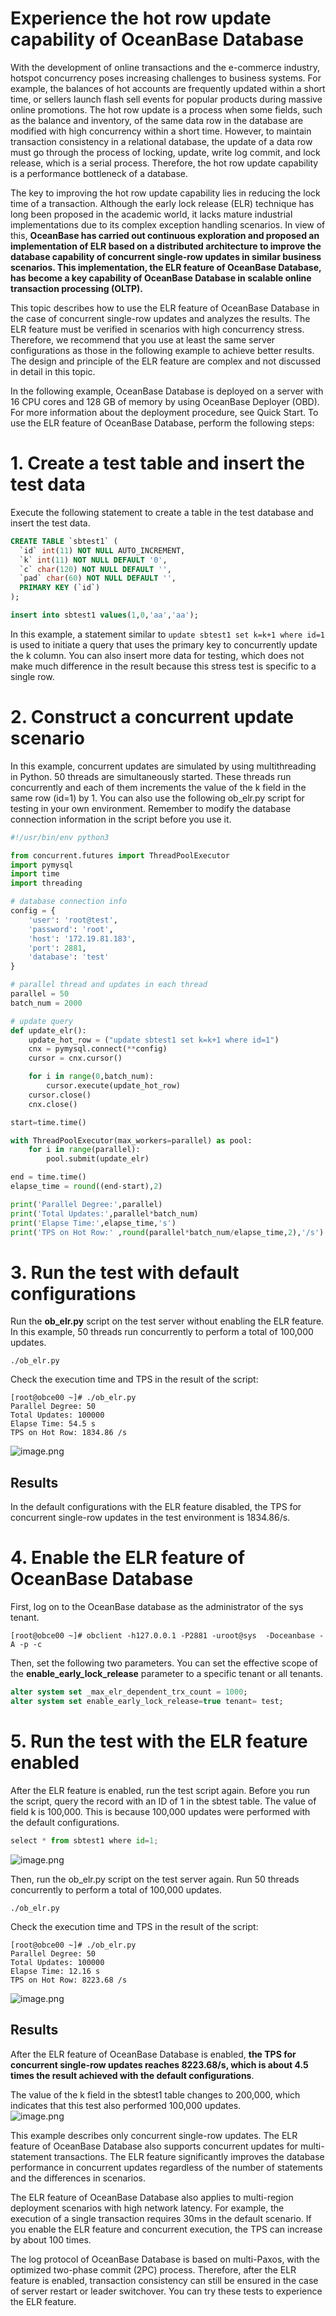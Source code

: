 # Experience the hot row update capability of OceanBase Database

With the development of online transactions and the e-commerce industry, hotspot concurrency poses increasing challenges to business systems. For example, the balances of hot accounts are frequently updated within a short time, or sellers launch flash sell events for popular products during massive online promotions. The hot row update is a process when some fields, such as the balance and inventory, of the same data row in the database are modified with high concurrency within a short time. However, to maintain transaction consistency in a relational database, the update of a data row must go through the process of locking, update, write log commit, and lock release, which is a serial process. Therefore, the hot row update capability is a performance bottleneck of a database.

The key to improving the hot row update capability lies in reducing the lock time of a transaction. Although the early lock release (ELR) technique has long been proposed in the academic world, it lacks mature industrial implementations due to its complex exception handling scenarios. In view of this, **OceanBase has carried out continuous exploration and proposed an implementation of ELR based on a distributed architecture to improve the database capability of concurrent single-row updates in similar business scenarios. This implementation, the ELR feature of OceanBase Database, has become a key capability of OceanBase Database in scalable online transaction processing (OLTP).**

This topic describes how to use the ELR feature of OceanBase Database in the case of concurrent single-row updates and analyzes the results. The ELR feature must be verified in scenarios with high concurrency stress. Therefore, we recommend that you use at least the same server configurations as those in the following example to achieve better results. The design and principle of the ELR feature are complex and not discussed in detail in this topic.

In the following example, OceanBase Database is deployed on a server with 16 CPU cores and 128 GB of memory by using OceanBase Deployer (OBD). For more information about the deployment procedure, see Quick Start. To use the ELR feature of OceanBase Database, perform the following steps:
<a name="MWUYQ"></a>
# 1. Create a test table and insert the test data
Execute the following statement to create a table in the test database and insert the test data.
```sql
CREATE TABLE `sbtest1` (
  `id` int(11) NOT NULL AUTO_INCREMENT,
  `k` int(11) NOT NULL DEFAULT '0',
  `c` char(120) NOT NULL DEFAULT '',
  `pad` char(60) NOT NULL DEFAULT '',
  PRIMARY KEY (`id`)
);

insert into sbtest1 values(1,0,'aa','aa');
```
In this example, a statement similar to `update sbtest1 set k=k+1 where id=1` is used to initiate a query that uses the primary key to concurrently update the k column. You can also insert more data for testing, which does not make much difference in the result because this stress test is specific to a single row.
<a name="UlDsf"></a>
# 2. Construct a concurrent update scenario
In this example, concurrent updates are simulated by using multithreading in Python. 50 threads are simultaneously started. These threads run concurrently and each of them increments the value of the k field in the same row (id=1) by 1. You can also use the following ob_elr.py script for testing in your own environment. Remember to modify the database connection information in the script before you use it.
```python
#!/usr/bin/env python3

from concurrent.futures import ThreadPoolExecutor
import pymysql
import time
import threading

# database connection info
config = {
    'user': 'root@test',
    'password': 'root',
    'host': '172.19.81.183',
    'port': 2881,
    'database': 'test'
}

# parallel thread and updates in each thread
parallel = 50
batch_num = 2000

# update query
def update_elr():
    update_hot_row = ("update sbtest1 set k=k+1 where id=1")
    cnx = pymysql.connect(**config)
    cursor = cnx.cursor()

    for i in range(0,batch_num):
        cursor.execute(update_hot_row)
    cursor.close()
    cnx.close()

start=time.time()

with ThreadPoolExecutor(max_workers=parallel) as pool:
    for i in range(parallel):
        pool.submit(update_elr)

end = time.time()
elapse_time = round((end-start),2)

print('Parallel Degree:',parallel)
print('Total Updates:',parallel*batch_num)
print('Elapse Time:',elapse_time,'s')
print('TPS on Hot Row:' ,round(parallel*batch_num/elapse_time,2),'/s')
```
<a name="ZJECZ"></a>
# 3. Run the test with default configurations
Run the **ob_elr.py** script on the test server without enabling the ELR feature.<br />In this example, 50 threads run concurrently to perform a total of 100,000 updates.
```shell
./ob_elr.py
```
Check the execution time and TPS in the result of the script:
```shell
[root@obce00 ~]# ./ob_elr.py
Parallel Degree: 50
Total Updates: 100000
Elapse Time: 54.5 s
TPS on Hot Row: 1834.86 /s
```
![image.png](https://intranetproxy.alipay.com/skylark/lark/0/2022/png/99622/1658100684561-47b2d443-854c-4eff-b070-867f5b38aa1c.png#clientId=ubfafa953-9d52-4&crop=0&crop=0&crop=1&crop=1&from=paste&height=137&id=uab54d6c6&margin=%5Bobject%20Object%5D&name=image.png&originHeight=274&originWidth=770&originalType=binary&ratio=1&rotation=0&showTitle=false&size=37629&status=done&style=none&taskId=u61a4f27f-d295-48b1-844e-79716a391db&title=&width=385)
<a name="pydq8"></a>
## Results
In the default configurations with the ELR feature disabled, the TPS for concurrent single-row updates in the test environment is 1834.86/s.
<a name="jOvol"></a>
# 4. Enable the ELR feature of OceanBase Database
First, log on to the OceanBase database as the administrator of the sys tenant.
```shell
[root@obce00 ~]# obclient -h127.0.0.1 -P2881 -uroot@sys  -Doceanbase -A -p -c
```

Then, set the following two parameters. You can set the effective scope of the **enable_early_lock_release** parameter to a specific tenant or all tenants.
```sql
alter system set _max_elr_dependent_trx_count = 1000;
alter system set enable_early_lock_release=true tenant= test;
```
<a name="KgTbM"></a>
# 5. Run the test with the ELR feature enabled
After the ELR feature is enabled, run the test script again. Before you run the script, query the record with an ID of 1 in the sbtest table. The value of field k is 100,000. This is because 100,000 updates were performed with the default configurations.
```python
select * from sbtest1 where id=1;
```
![image.png](https://intranetproxy.alipay.com/skylark/lark/0/2022/png/99622/1658101238429-a7f5397d-2a24-4f64-ac9c-f542ec98d113.png#clientId=ubfafa953-9d52-4&crop=0&crop=0&crop=1&crop=1&from=paste&height=207&id=u4f4e12fa&margin=%5Bobject%20Object%5D&name=image.png&originHeight=414&originWidth=1264&originalType=binary&ratio=1&rotation=0&showTitle=false&size=117037&status=done&style=none&taskId=u919ca40d-703b-4ebf-a1c9-2ab3ce871f2&title=&width=632)

Then, run the ob_elr.py script on the test server again. Run 50 threads concurrently to perform a total of 100,000 updates.
```shell
./ob_elr.py
```
Check the execution time and TPS in the result of the script:
```shell
[root@obce00 ~]# ./ob_elr.py
Parallel Degree: 50
Total Updates: 100000
Elapse Time: 12.16 s
TPS on Hot Row: 8223.68 /s
```
![image.png](https://intranetproxy.alipay.com/skylark/lark/0/2022/png/99622/1658100566664-29406c4f-d6c6-4d8d-949c-292875c34431.png#clientId=ubfafa953-9d52-4&crop=0&crop=0&crop=1&crop=1&from=paste&height=141&id=u8b4e4f58&margin=%5Bobject%20Object%5D&name=image.png&originHeight=282&originWidth=978&originalType=binary&ratio=1&rotation=0&showTitle=false&size=40126&status=done&style=none&taskId=ubdaf6d93-8c5a-46e8-ba43-3313962beaf&title=&width=489)
<a name="hXXQN"></a>
## Results
After the ELR feature of OceanBase Database is enabled, **the TPS for concurrent single-row updates reaches 8223.68/s, which is about 4.5 times the result achieved with the default configurations**.

The value of the k field in the sbtest1 table changes to 200,000, which indicates that this test also performed 100,000 updates.<br />![image.png](https://intranetproxy.alipay.com/skylark/lark/0/2022/png/99622/1658101303890-606ddabd-bb91-42fc-87d9-e21c1b80e56f.png#clientId=ubfafa953-9d52-4&crop=0&crop=0&crop=1&crop=1&from=paste&height=210&id=uf1aacccf&margin=%5Bobject%20Object%5D&name=image.png&originHeight=420&originWidth=1234&originalType=binary&ratio=1&rotation=0&showTitle=false&size=37070&status=done&style=none&taskId=ufd5a23b4-4abb-4b38-90b6-469b79d84d1&title=&width=617)

This example describes only concurrent single-row updates. The ELR feature of OceanBase Database also supports concurrent updates for multi-statement transactions. The ELR feature significantly improves the database performance in concurrent updates regardless of the number of statements and the differences in scenarios.

The ELR feature of OceanBase Database also applies to multi-region deployment scenarios with high network latency. For example, the execution of a single transaction requires 30ms in the default scenario. If you enable the ELR feature and concurrent execution, the TPS can increase by about 100 times.

The log protocol of OceanBase Database is based on multi-Paxos, with the optimized two-phase commit (2PC) process. Therefore, after the ELR feature is enabled, transaction consistency can still be ensured in the case of server restart or leader switchover. You can try these tests to experience the ELR feature.
